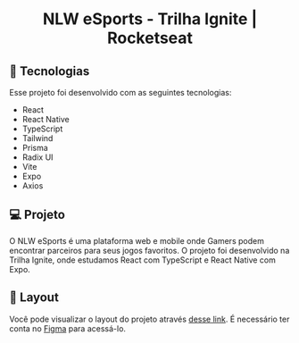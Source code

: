 <h1 align="center">NLW eSports - Trilha Ignite | Rocketseat</h1>

## 🚀 Tecnologias

Esse projeto foi desenvolvido com as seguintes tecnologias:

- React
- React Native
- TypeScript
- Tailwind
- Prisma
- Radix UI
- Vite
- Expo
- Axios

## 💻 Projeto

O NLW eSports é uma plataforma web e mobile onde Gamers podem encontrar parceiros para seus jogos favoritos. O projeto foi desenvolvido na Trilha Ignite, onde estudamos React com TypeScript e React Native com Expo.

## 🔖 Layout

Você pode visualizar o layout do projeto através [desse link](https://www.figma.com/community/file/1150897317533332617). É necessário ter conta no [Figma](https://figma.com) para acessá-lo.
